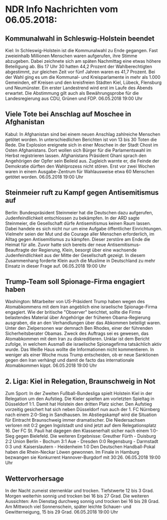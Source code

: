 # NDR Info Nachrichten vom 06.05.2018:


## Kommunalwahl in Schleswig-Holstein beendet
Kiel: In Schleswig-Holstein ist die Kommunalwahl zu Ende gegangen. Fast zweieinhalb Millionen Menschen waren aufgerufen, ihre Stimme abzugeben. Dabei zeichnete sich am späten Nachmittag eine etwas höhere Beteiligung ab. Bis 17 Uhr 30 hatten 44,2 Prozent der Wahlberechtigten abgestimmt, zur gleichen Zeit vor fünf Jahren waren es 41,7 Prozent. Bei der Wahl ging es um die Kommunal- und Kreisparlamente in mehr als 1.000 Gemeinden, elf Kreisen und den kreisfreien Städten Kiel, Lübeck, Flensburg und Neumünster. Ein erster Landestrend wird erst im Laufe des Abends erwartet. Die Abstimmung gilt auch als Bewährungsprobe für die Landesregierung aus CDU, Grünen und FDP. 06.05.2018 19:00 Uhr 

## Viele Tote bei Anschlag auf Moschee in Afghanistan
Kabul: In Afghanistan sind bei einem neuen Anschlag zahlreiche Menschen getötet worden. In unterschiedlichen Berichten ist von 13 bis 30 Toten die Rede. Die Explosion ereignete sich in einer Moschee in der Stadt Chost im Osten Afghanistans. Dort wollen sich Bürger für die Parlamentswahl im Herbst registrieren lassen. Afghanistans Präsident Ghani sprach den Angehörigen der Opfer sein Beileid aus. Zugleich warnte er, die Feinde der Demokratie dürften den Wahlprozess nicht stören. Erst vor zwei Wochen waren in einem Ausgabe-Zentrum für Wahlausweise etwa 60 Menschen getötet worden. 06.05.2018 19:00 Uhr 

## Steinmeier ruft zu Kampf gegen Antisemitismus auf
Berlin:	Bundespräsident Steinmeier hat die Deutschen dazu aufgerufen, Judenfeindlichkeit entschlossen zu bekämpfen. In der ARD sagte Steinmeier, die Gesellschaft dürfe Antisemitismus keinen Raum lassen. Dabei handele es sich nicht nur um eine Aufgabe öffentlicher Einrichtungen. Vielmehr seien der Mut und die Courage aller Menschen erforderlich, im Alltag gegen Antisemitismus zu kämpfen. Dieser zerstöre am Ende die Heimat für alle. Zuvor hatte sich bereits der neue Antisemitismus-Beauftragte der Regierung, Klein, besorgt über eine wachsende Judenfeindlichkeit aus der Mitte der Gesellschaft gezeigt. In diesem Zusammenhang forderte Klein auch die Muslime in Deutschland zu mehr Einsatz in dieser Frage auf. 06.05.2018 19:00 Uhr 

## Trump-Team soll Spionage-Firma engagiert haben
Washington:	Mitarbeiter von US-Präsident Trump haben wegen des Atomabkommens mit dem Iran angeblich eine israelische Spionage-Firma engagiert. Wie der britische "Observer" berichtet, sollte die Firma belastendes Material über Angehörige der früheren Obama-Regierung ausgraben, die an den Verhandlungen über das Abkommen beteiligt waren. Unter den Zielpersonen war demnach Ben Rhodes, einer der führenden Sicherheitsberater Obamas. Zweck des Auftrags sei es gewesen, das Atomabkommen mit dem Iran zu diskreditieren. Unklar ist dem Bericht zufolge, in welchem Ausmaß die israelische Spionagefirma tatsächlich aktiv wurde. Das Weiße Haus wollte die Informationen nicht kommentieren. In weniger als einer Woche muss Trump entscheiden, ob er neue Sanktionen gegen den Iran verhängt und damit de facto das internationale Atomabkommen kippt. 06.05.2018 19:00 Uhr 

## 2. Liga: Kiel in Relegation, Braunschweig in Not
Zum Sport: In der Zweiten Fußball-Bundesliga spielt Holstein Kiel in der Relegation um den Aufstieg. Die Kieler spielten am vorletzten Spieltag in Düsseldorf 1:1. Damit hat Holstein den dritten Platz sicher. Den Aufstieg vorzeitig gesichert hat sich neben Düsseldorf nun auch der 1. FC Nürnberg nach einem 2:0-Sieg in Sandhausen. Im Abstiegskampf wird die Situation für Eintracht Braunschweig immer dramatischer. Die Niedersachsen verloren mit 0:2 gegen Ingolstadt und sind jetzt auf dem Relegationsplatz 16. Der FC St. Pauli hat dagegen den Klassenerhalt sicher nach einem 1:0-Sieg gegen Bielefeld. Die weiteren Ergebnisse: Greuther Fürth - Duisburg 2:2
Union Berlin - Bochum 3:1 Aue - Dresden 0:0
Regensburg - Darmstadt 0:3
und: Kaiserslautern - Heidenheim 1:0
Den Deutschen Handball-Pokal haben die Rhein-Neckar Löwen gewonnen. Im Finale in Hamburg bezwangen sie Konkurrent Hannover-Burgdorf mit 30:26. 06.05.2018 19:00 Uhr 

## Wettervorhersage
In der Nacht zumeist sternenklar und trocken. Tiefstwerte 12 bis 3 Grad. Morgen weiterhin sonnig und trocken bei 16 bis 27 Grad. Die weiteren Aussichten: Am Dienstag durchweg sonnig und trocken bei 16 bis 28 Grad. Am Mittwoch viel Sonnenschein, später leichte Schauer- und Gewitterneigung, 15 bis 29 Grad. 06.05.2018 19:00 Uhr 
